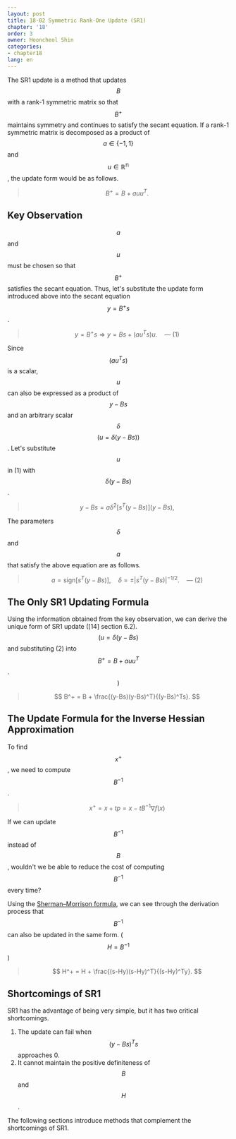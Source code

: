 ```yaml
---
layout: post
title: 18-02 Symmetric Rank-One Update (SR1)
chapter: '18'
order: 3
owner: Hooncheol Shin
categories:
- chapter18
lang: en
---
```


The SR1 update is a method that updates $$B$$ with a rank-1 symmetric matrix so that $$B^+$$ maintains symmetry and continues to satisfy the secant equation. If a rank-1 symmetric matrix is decomposed as a product of $$a \in \left\{-1, 1\right\}$$ and $$u \in \mathbb{R^n}$$, the update form would be as follows.

>$$B^+ = B + auu^T.$$

## Key Observation
$$a$$ and $$u$$ must be chosen so that $$B^+$$ satisfies the secant equation. Thus, let's substitute the update form introduced above into the secant equation $$y = B^+s$$.

>$$y = B^+s \Rightarrow y = Bs + (au^Ts)u. \quad \text{--- (1)}$$

Since $$(au^Ts)$$ is a scalar, $$u$$ can also be expressed as a product of $$y-Bs$$ and an arbitrary scalar $$\delta$$ $$\big( u = \delta(y - Bs) \big)$$. Let's substitute $$u$$ in (1) with $$\delta(y - Bs)$$.

>$$y-Bs = a\delta^2 \big[ s^T(y - Bs) \big] (y -Bs),$$

The parameters $$\delta$$ and $$a$$ that satisfy the above equation are as follows.

>$$a = \text{sign} \big[ s^T (y - Bs) \big], \quad \delta = \pm | s^T(y-Bs) |^{-1/2}. \quad \text{--- (2)}$$

## The Only SR1 Updating Formula
Using the information obtained from the key observation, we can derive the unique form of SR1 update ([14] section 6.2). <br/>
$$\big( u = \delta (y - Bs)$$ and substituting (2) into $$B^+ = B + auu^T$$. $$\big)$$

>$$
>B^+ = B + \frac{(y-Bs)(y-Bs)^T}{(y-Bs)^Ts}.
>$$
>

## The Update Formula for the Inverse Hessian Approximation

To find $$x^+$$, we need to compute $$B^{-1}$$.

>$$x^+ = x + tp = x - tB^{-1}\nabla f(x)$$

If we can update $$B^{-1}$$ instead of $$B$$, wouldn't we be able to reduce the cost of computing $$B^{-1}$$ every time?

Using the [Sherman–Morrison formula](https://en.wikipedia.org/wiki/Sherman%E2%80%93Morrison_formula), we can see through the derivation process that $$B^{-1}$$ can also be updated in the same form. ($$H = B^{-1}$$)

>$$
>H^+ = H + \frac{(s-Hy)(s-Hy)^T}{(s-Hy)^Ty}.
>$$

## Shortcomings of SR1

SR1 has the advantage of being very simple, but it has two critical shortcomings.

1. The update can fail when $$(y-Bs)^Ts$$ approaches 0.
2. It cannot maintain the positive definiteness of $$B$$ and $$H$$.

The following sections introduce methods that complement the shortcomings of SR1. 